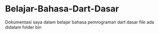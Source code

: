 # Belajar-Bahasa-Dart-Dasar
Dokumentasi saya dalam belajar bahasa pemrograman dart dasar
file ada didalam folder bin
